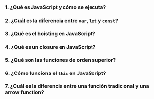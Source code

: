 ### 1\. **¿Qué es JavaScript y cómo se ejecuta?**
### 2\. **¿Cuál es la diferencia entre `var`, `let` y `const`?**
### 3\. **¿Qué es el hoisting en JavaScript?**
### 4\. **¿Qué es un closure en JavaScript?**
### 5\. **¿Qué son las funciones de orden superior?**
### 6\. **¿Cómo funciona el `this` en JavaScript?**
### 7\. **¿Cuál es la diferencia entre una función tradicional y una arrow function?**